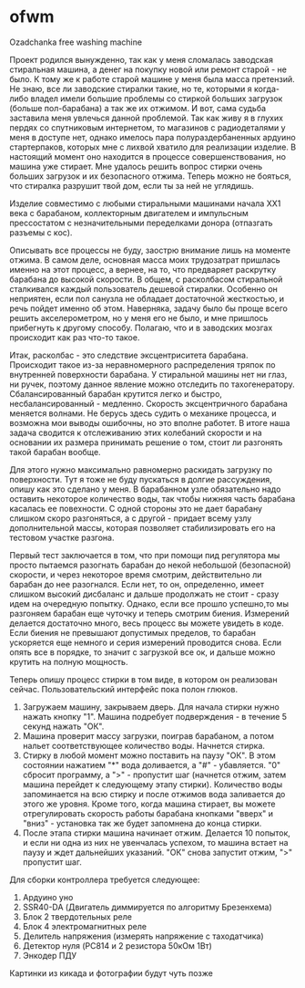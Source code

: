 # ofwm
Ozadchanka free washing machine 

Проект родился вынужденно, так как у меня сломалась заводская стиральная машина, а денег на покупку новой или ремонт старой - не было. К тому же к работе старой машине у меня была масса претензий. Не знаю, все ли заводские стиралки такие, но те, которыми я когда-либо владел имели большие проблемы со стиркой больших загрузок (больше пол-барабана) а так же их отжимом. И вот, сама судьба заставила меня увлечься данной проблемой. Так как живу я в глухих пердях со спутниковым интернетом, то магазинов с радиодеталями у меня в доступе нет, однако имелось пара полураздербаненных ардуино стартерпаков, которых мне с лихвой хватило для реализации изделие. В настоящий момент оно находится в процессе совершенствования, но машина уже стирает. Мне удалось решить вопрос стирки очень больших загрузок и их безопасного отжима. Теперь можно не бояться, что стиралка разрушит твой дом, если ты за ней не углядишь.

Изделие совместимо с любыми стиральными машинами начала ХХ1 века с барабаном, коллекторным двигателем и импульсным прессостатом с незначительными переделками донора (отпазгать разъемы с кос).

Описывать все процессы не буду, заострю внимание лишь на моменте отжима. В самом деле, основная масса моих трудозатрат пришлась именно на этот процесс, а вернее, на то, что предваряет раскрутку барабана до высокой скорости. В общем, с расколбасом стиральной сталкивался каждый пользователь дешевой стиралки. Особенно он неприятен, если пол санузла не обладает достаточной жесткостью, и речь пойдет именно об этом. Наверняка, задачу было бы проще всего решить акселерометром, но у меня его не было, и мне пришлось прибегнуть к другому способу. Полагаю, что и в заводских мозгах происходит как раз что-то такое. 

Итак, расколбас - это следствие эксцентриситета барабана. Происходит такое из-за неравномерного распределения тряпок по внутренней поверхности барабана. У стиральной машины нет ни глаз, ни ручек, поэтому данное явление можно отследить по тахогенератору. Сбалансированный барабан крутится легко и быстро, несбалансированный - медленно. Скорость эксцентричного барабана меняется волнами. Не берусь здесь судить о механике процесса, и возможна мои выводы ошибочны, но это вполне работет. В итоге наша задача сводится к отслеживанию этих колебаний скорости и на основании их размера принимать решение о том, стоит ли разгонять такой барабан вообще.

Для этого нужно максимально равномерно раскидать загрузку по поверхности. Тут я тоже не буду пускаться в долгие рассуждения, опишу как это сделано у меня. В барабанном узле обязательно надо оставить некоторое количество воды, так чтобы нижняя часть барабана касалась ее повехности. С одной стороны это не дает барабану слишком скоро разгоняться, а с другой - придает всему узлу дополнительной массы, которая позволяет стабилизировать его на тестовом участке разгона. 

Первый тест заключается в том, что при помощи пид регулятора мы просто пытаемся разогнать барабан до некой небольшой (безопасной) скорости, и через некоторое время смотрим, действительно ли барабан до нее разогнался. Если нет, то он, определенно, имеет слишком высокий дисбаланс и дальше продолжать не стоит - сразу идем на очередную попытку. Однако, если все прошло успешно,то мы разгоняем барабан еще чуточку и теперь смотрим биения. Измерений делается достаточно много, весь процесс вы можете увидеть в коде. Если биения не превышают допустимых пределов, то барабан ускоряется еще немного и серия измерений проводится снова. Если опять все в порядке, то значит с загрузкой все ок, и дальше можно крутить на полную мощность.

Теперь опишу процесс стирки в том виде, в котором он реализован сейчас. Пользовательский интерфейс пока полон глюков.
1. Загружаем машину, закрываем дверь. Для начала стирки нужно нажать кнопку "1". Машина подребует подверждения - в течение 5 секунд нажать "ОК".
2. Машина проверит массу загрузки, поиграв барабаном, а потом нальет соответствующее количество воды. Начнется стирка.
3. Стирку в любой момент можно поставить на паузу "ОК". В этом состоянии нажатием "*" вода доливается, а "#" - убавляется. "0" сбросит программу, а ">" - пропустит шаг (начнется отжим, затем машина перейдет к следующему этапу стирки). Количество воды запоминается на всю стирку и после отжимов вода заливается до этого же уровня. Кроме того, когда машина стирает, вы можете отрегулировать скорость работы барабана кнопками "вверх" и "вниз" - установка так же будет запомнена до конца стирки.
4. После этапа стирки машина начинает отжим. Делается 10 попыток, и если ни одна из них не увенчалась успехом, то машина встает на паузу и ждет дальнейших указаний. "ОК" снова запустит отжим, ">" пропустит шаг.

Для сборки контроллера требуется следующее:
1. Ардуино уно
2. SSR40-DA (Двигатель диммируется по алгоритму Брезенхема)
3. Блок 2 твердотельных реле
4. Блок 4 электромагнитных реле
5. Делитель напряжения (измерять напряжение с таходатчика)
6. Детектор нуля (PC814 и 2 резистора 50кОм 1Вт)
7. Энкодер ПДУ

Картинки из кикада и фотографии будут чуть позже

